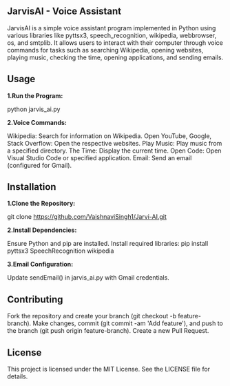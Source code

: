 JarvisAI - Voice Assistant
-----------------------------
JarvisAI is a simple voice assistant program implemented in Python using various libraries like pyttsx3, speech_recognition, wikipedia, webbrowser, os, and smtplib. It allows users to interact with their computer through voice commands for tasks such as searching Wikipedia, opening websites, playing music, checking the time, opening applications, and sending emails.

Usage
-------
**1.Run the Program:**

python jarvis_ai.py

**2.Voice Commands:**

Wikipedia: Search for information on Wikipedia.
Open YouTube, Google, Stack Overflow: Open the respective websites.
Play Music: Play music from a specified directory.
The Time: Display the current time.
Open Code: Open Visual Studio Code or specified application.
Email: Send an email (configured for Gmail).

Installation
-----------------
**1.Clone the Repository:**

git clone https://github.com/VaishnaviSingh1/Jarvi-AI.git

**2.Install Dependencies:**

Ensure Python and pip are installed.
Install required libraries:
pip install pyttsx3 SpeechRecognition wikipedia

**3.Email Configuration:**

Update sendEmail() in jarvis_ai.py with Gmail credentials.

Contributing
--------------
Fork the repository and create your branch (git checkout -b feature-branch).
Make changes, commit (git commit -am 'Add feature'), and push to the branch (git push origin feature-branch).
Create a new Pull Request.

License
--------
This project is licensed under the MIT License. See the LICENSE file for details.
